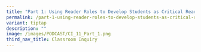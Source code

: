 ```yaml
---
title: "Part 1: Using Reader Roles to Develop Students as Critical Readers"
permalink: /part-1-using-reader-roles-to-develop-students-as-critical-readers/
variant: tiptap
description: ""
image: /images/PODCAST/CI_11_Part_1.png
third_nav_title: Classroom Inquiry
---
```

